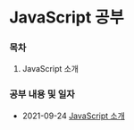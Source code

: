 # JavaScript 공부 

### 목차

1. JavaScript 소개
<!-- 2. Variable (변수)
3. DataType (데이터형)
4. Operator (연산자)
5. Control statement (제어문)
6. Function (함수)
7. Arrow Function (화살표 함수)
8. DOM (문서 객체 모델)
9. IIFE (즉시 실행 함수)
10. Property -->


### 공부 내용 및 일자 

- 2021-09-24 [JavaScript 소개](./ntroduce/README.md)
<!-- - 2021-09-16 [Variable (변수)](./variable/README.md)
- 2021-09-16 [DataType (데이터형)](./datatype/README.md)
- 2021-09-17 [Operator (연산자)](./operator/README.md)
- 2021-09-18 [Control statement(제어문)](./controlStatement/README.md)
- 2021-09-19 [Function (함수)](./function/README.md)
- 2021-09-20 [Arrow Function (화살표 함수)](./arrowfunction/README.md)
- 2021-09-21 [DOM (문서 객체 모델)](./dom/README.md)
- 2021-09-22 [IIFE (즉시 실행 함수)](./iife/README.md)
- 2021-09-23 [Property](./property/README.md)
 -->
